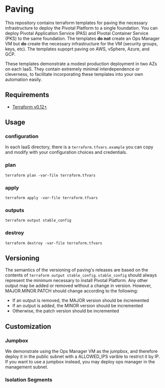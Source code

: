 # Paving

This repository contains terraform templates for paving the necessary
infrastructure to deploy the Pivotal Platform to a single foundation. You can
deploy Pivotal Application Service (PAS) and Pivotal Container Service (PKS) to
the same foundation. The templates **do not** create an Ops Manager VM but **do**
create the necessary infrastructure for the VM (security groups, keys, etc).
The templates supoprt paving on AWS, vSphere, Azure, and GCP.

These templates demonstrate a modest production deployment in two AZs on
each IaaS. They contain extremely minimal interdependence or cleverness,
to facilitate incorporating these templates into your own automation easily.

## Requirements

- [Terraform v0.12+](https://www.terraform.io/downloads.html)

## Usage

### configuration

In each IaaS directory, there is a `terraform.tfvars.example` you can copy
and modify with your configuration choices and credentials.

### plan

```
terraform plan -var-file terraform.tfvars
```

### apply

```
terraform apply -var-file terraform.tfvars
```

### outputs

```
terraform output stable_config
```

### destroy

```
terraform destroy -var-file terraform.tfvars
```



## Versioning

The semantics of the versioning of paving's releases are based on the contents
of `terraform output stable_config`. `stable_config` should always represent
the minimum necessary to install Pivotal Platform. Any other output may be
added or removed without a change in version. However, MAJOR.MINOR.PATCH should
change according to the following:
- If an output is removed, the MAJOR version should be incremented
- If an output is added, the MINOR version should be incremented
- Otherwise, the patch version should be incremented

## Customization

### Jumpbox

We demonstrate using the Ops Manager VM as the jumpbox, and therefore deploy it
in the public subnet with a ALLOWED_IPS varible to restrict it by IP. If you want to use a
jumpbox instead, you may deploy ops manager in the management subnet.

### Isolation Segments
